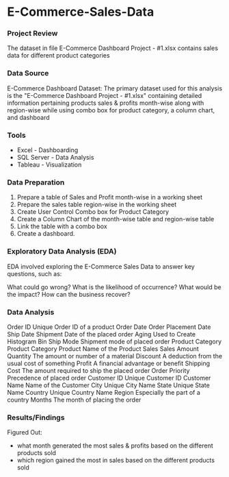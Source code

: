 # E-Commerce-Sales-Data

### Project Review

The dataset in file E-Commerce Dashboard Project - #1.xlsx contains sales data for different product categories

### Data Source 

E-Commerce Dashboard Dataset: The primary dataset used for this analysis is the "E-Commerce Dashboard Project - #1.xlsx" containing detailed information pertaining products sales & profits month-wise along with region-wise while using combo box for product category, a column chart, and dashboard

### Tools

- Excel - Dashboarding
- SQL Server - Data Analysis
- Tableau - Visualization

### Data Preparation

1. Prepare a table of Sales and Profit month-wise in a working sheet
2. Prepare the sales table region-wise in the working sheet
3. Create User Control Combo box for Product Category
4. Create a Column Chart of the month-wise table and region-wise table
5. Link the table with a combo box
6. Create a dashboard.

### Exploratory Data Analysis (EDA) 

EDA involved exploring the E-Commerce Sales Data to answer key questions, such as: 

What could go wrong? 
What is the likelihood of occurrence?
What would be the impact?
How can the business recover?

### Data Analysis

Order ID	Unique Order ID of a product
Order Date	Order Placement Date
Ship Date	Shipment Date of the placed order
Aging	Used to Create Histogram Bin
Ship Mode	Shipment mode of placed order
Product Category	Product Category
Product	Name of the Product
Sales	Sales Amount
Quantity	The amount or number of a material
Discount	A deduction from the usual cost of something
Profit	A financial advantage or benefit
Shipping Cost	The amount required to ship the placed order
Order Priority	Precedence of placed order
Customer ID	Unique Customer ID
Customer Name	Name of the Customer
City	Unique City Name
State	Unique State Name
Country	Unique Country Name
Region	Especially the part of a country
Months	The month of placing the order

### Results/Findings 

Figured Out: 
  - what month generated the most sales & profits based on the different products sold
  - which region gained the most in sales based on the different products sold


